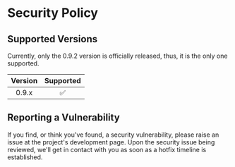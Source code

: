 # Security Policy

## Supported Versions

Currently, only the 0.9.2 version is officially released, thus, it is the only one supported.

| Version | Supported          |
| :-----: | :----------------: |
| 0.9.x   | :white_check_mark: |

## Reporting a Vulnerability

If you find, or think you've found, a security vulnerability, please raise an issue at the project's development page.
Upon the security issue being reviewed, we'll get in contact with you as soon as a hotfix timeline is established.
